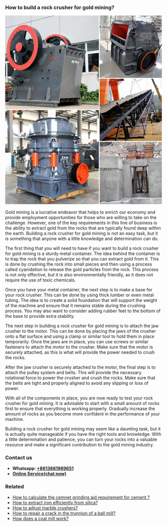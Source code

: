 <h3>How to build a rock crusher for gold mining?</h3><img src='1701745091.jpg' alt=''><p>Gold mining is a lucrative endeavor that helps to enrich our economy and provide employment opportunities for those who are willing to take on the challenge. However, one of the key requirements in this line of business is the ability to extract gold from the rocks that are typically found deep within the earth. Building a rock crusher for gold mining is not an easy task, but it is something that anyone with a little knowledge and determination can do.</p><p>The first thing that you will need to have if you want to build a rock crusher for gold mining is a sturdy metal container. The idea behind the container is to trap the rock that you pulverize so that you can extract gold from it. This is done by crushing the rock into small pieces and then using a process called cyanidation to release the gold particles from the rock. This process is not only effective, but it is also environmentally friendly, as it does not require the use of toxic chemicals.</p><p>Once you have your metal container, the next step is to make a base for your rock crusher. This can be done by using thick lumber or even metal tubing. The idea is to create a solid foundation that will support the weight of the machine and ensure that it remains stable during the crushing process. You may also want to consider adding rubber feet to the bottom of the base to provide extra stability.</p><p>The next step in building a rock crusher for gold mining is to attach the jaw crusher to the motor. This can be done by placing the jaws of the crusher onto a flat surface and using a clamp or similar tool to hold them in place temporarily. Once the jaws are in place, you can use screws or similar fasteners to attach the motor to the crusher. Make sure that the motor is securely attached, as this is what will provide the power needed to crush the rocks.</p><p>After the jaw crusher is securely attached to the motor, the final step is to attach the pulley system and belts. This will provide the necessary rotational force to power the crusher and crush the rocks. Make sure that the belts are tight and properly aligned to avoid any slipping or loss of power.</p><p>With all of the components in place, you are now ready to test your rock crusher for gold mining. It is advisable to start with a small amount of rocks first to ensure that everything is working properly. Gradually increase the amount of rocks as you become more confident in the performance of your machine.</p><p>Building a rock crusher for gold mining may seem like a daunting task, but it is actually quite manageable if you have the right tools and knowledge. With a little determination and patience, you can turn your rocks into a valuable resource and make a significant contribution to the gold mining industry.</p><h3>Contact us</h3><ul><li><strong>Whatsapp:&nbsp;<a href="https://wa.me/8613661969651">+8613661969651</a></strong></li><li><a href="https://swt.shibang-china.com/?git&amp;zhl&amp;How to build a rock crusher for gold mining"><strong>Online Service(chat now)</strong></a></li></ul><h3>Related</h3><ul><li><a href='How to calculate the cemnet grinding aid requirement for cement .md'>How to calculate the cemnet grinding aid requirement for cement ?</a></li><li><a href='How to extract iron efficiently from silica.md'>How to extract iron efficiently from silica?</a></li><li><a href='How to adjust marble crushers.md'>How to adjust marble crushers?</a></li><li><a href='How to repair a crack in the trunnion of a ball mill.md'>How to repair a crack in the trunnion of a ball mill?</a></li><li><a href='How does a coal mill work.md'>How does a coal mill work?</a></li></ul>